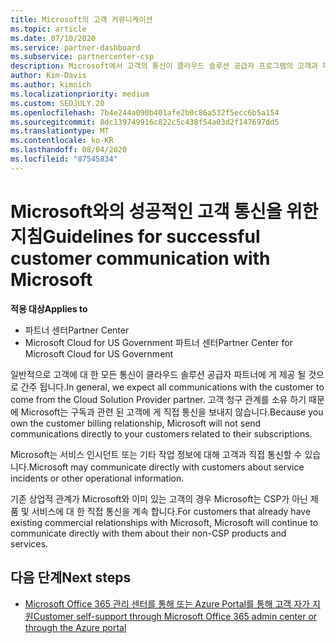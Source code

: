 ```yaml
---
title: Microsoft의 고객 커뮤니케이션
ms.topic: article
ms.date: 07/10/2020
ms.service: partner-dashboard
ms.subservice: partnercenter-csp
description: Microsoft에서 고객의 통신이 클라우드 솔루션 공급자 프로그램의 고객과 파트너 사이에서 발생 하는 방식을 알아보세요.
author: Kim-Davis
ms.author: kimnich
ms.localizationpriority: medium
ms.custom: SEOJULY.20
ms.openlocfilehash: 7b4e244a090b401afe2b0c86a532f5ecc6b5a154
ms.sourcegitcommit: 8dc139749916c822c5c438f54a03d2f147697dd5
ms.translationtype: MT
ms.contentlocale: ko-KR
ms.lasthandoff: 08/04/2020
ms.locfileid: "87545834"
---
```

# <a name="guidelines-for-successful-customer-communication-with-microsoft"></a><span data-ttu-id="90191-103">Microsoft와의 성공적인 고객 통신을 위한 지침</span><span class="sxs-lookup"><span data-stu-id="90191-103">Guidelines for successful customer communication with Microsoft</span></span>

<span data-ttu-id="90191-104">**적용 대상**</span><span class="sxs-lookup"><span data-stu-id="90191-104">**Applies to**</span></span>

-  <span data-ttu-id="90191-105">파트너 센터</span><span class="sxs-lookup"><span data-stu-id="90191-105">Partner Center</span></span>
-  <span data-ttu-id="90191-106">Microsoft Cloud for US Government 파트너 센터</span><span class="sxs-lookup"><span data-stu-id="90191-106">Partner Center for Microsoft Cloud for US Government</span></span>

<span data-ttu-id="90191-107">일반적으로 고객에 대 한 모든 통신이 클라우드 솔루션 공급자 파트너에 게 제공 될 것으로 간주 됩니다.</span><span class="sxs-lookup"><span data-stu-id="90191-107">In general, we expect all communications with the customer to come from the Cloud Solution Provider partner.</span></span> <span data-ttu-id="90191-108">고객 청구 관계를 소유 하기 때문에 Microsoft는 구독과 관련 된 고객에 게 직접 통신을 보내지 않습니다.</span><span class="sxs-lookup"><span data-stu-id="90191-108">Because you own the customer billing relationship, Microsoft will not send communications directly to your customers related to their subscriptions.</span></span>

<span data-ttu-id="90191-109">Microsoft는 서비스 인시던트 또는 기타 작업 정보에 대해 고객과 직접 통신할 수 있습니다.</span><span class="sxs-lookup"><span data-stu-id="90191-109">Microsoft may communicate directly with customers about service incidents or other operational information.</span></span>

<span data-ttu-id="90191-110">기존 상업적 관계가 Microsoft와 이미 있는 고객의 경우 Microsoft는 CSP가 아닌 제품 및 서비스에 대 한 직접 통신을 계속 합니다.</span><span class="sxs-lookup"><span data-stu-id="90191-110">For customers that already have existing commercial relationships with Microsoft, Microsoft will continue to communicate directly with them about their non-CSP products and services.</span></span>

## <a name="next-steps"></a><span data-ttu-id="90191-111">다음 단계</span><span class="sxs-lookup"><span data-stu-id="90191-111">Next steps</span></span>

- [<span data-ttu-id="90191-112">Microsoft Office 365 관리 센터를 통해 또는 Azure Portal를 통해 고객 자가 지원</span><span class="sxs-lookup"><span data-stu-id="90191-112">Customer self-support through Microsoft Office 365 admin center or through the Azure portal</span></span>](customer-self-support.md)